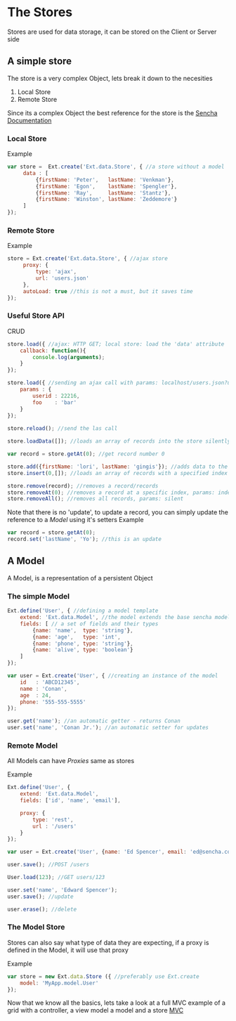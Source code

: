 # The Stores
Stores are used for data storage, it can be stored on the Client or Server side

## A simple store
The store is a very complex Object, lets break it down to the necesities
1. Local Store
2. Remote Store

Since its a complex Object the best reference for the store is the [Sencha Documentation](http://docs.sencha.com/extjs/6.2.1/classic/Ext.data.Store.html)  


### Local Store

Example
```javascript
var store =  Ext.create('Ext.data.Store', { //a store without a model
     data : [
         {firstName: 'Peter',   lastName: 'Venkman'},
         {firstName: 'Egon',    lastName: 'Spengler'},
         {firstName: 'Ray',     lastName: 'Stantz'},
         {firstName: 'Winston', lastName: 'Zeddemore'}
     ]
});
```

### Remote Store

Example
```javascript
store = Ext.create('Ext.data.Store', { //ajax store
     proxy: {
         type: 'ajax',
         url: 'users.json'
     },
     autoLoad: true //this is not a must, but it saves time
});
```

### Useful Store API

CRUD 
```javascript
store.load({ //ajax: HTTP GET; local store: load the 'data' attribute
    callback: function(){
        console.log(arguments);
    }
}); 

store.load({ //sending an ajax call with params: localhost/users.json?userid=22216&foo=bar
    params : {
        userid : 22216,
        foo    : 'bar'
    }
});
        
store.reload(); //send the las call

store.loadData([]); //loads an array of records into the store silently

var record = store.getAt(0); //get record number 0

store.add({firstName: 'lori', lastName: 'gingis'}); //adds data to the end of the store, accepts: Ext.data.Model[] / Ext.data.Model... / Object[] / Object...
store.insert(0,[]); //loads an array of records with a specified index (not at the end like 'add')

store.remove(record); //removes a record/records
store.removeAt(0); //removes a record at a specific index, params: index, count
store.removeAll(); //removes all records, params: silent
```

Note that there is no 'update', to update a record, you can simply update the reference to a _Model_ using it's setters
Example
```javascript
var record = store.getAt(0);
record.set('lastName', 'Yo'); //this is an update
```

## A Model
A Model, is a representation of a persistent Object

### The simple Model

```javascript
Ext.define('User', { //defining a model template
    extend: 'Ext.data.Model', //the model extends the base sencha model
    fields: [ // a set of fields and their types
        {name: 'name',  type: 'string'},
        {name: 'age',   type: 'int',
        {name: 'phone', type: 'string'},
        {name: 'alive', type: 'boolean'}
    ]
});

var user = Ext.create('User', { //creating an instance of the model
    id   : 'ABCD12345',
    name : 'Conan',
    age  : 24,
    phone: '555-555-5555'
});

user.get('name'); //an automatic getter - returns Conan
user.set('name', 'Conan Jr.'); //an automatic setter for updates
```

### Remote Model
All Models can have _Proxies_ same as stores

Example
```javascript
Ext.define('User', {
    extend: 'Ext.data.Model',
    fields: ['id', 'name', 'email'],

    proxy: {
        type: 'rest',
        url : '/users'
    }
});

var user = Ext.create('User', {name: 'Ed Spencer', email: 'ed@sencha.com'});

user.save(); //POST /users

User.load(123); //GET users/123

user.set('name', 'Edward Spencer');
user.save(); //update

user.erase(); //delete
```

### The Model Store
Stores can also say what type of data they are expecting, if a proxy is defined in the Model, it will use that proxy

Example
```javascript
var store = new Ext.data.Store ({ //preferably use Ext.create
    model: 'MyApp.model.User'
});
```

Now that we know all the basics, lets take a look at a full MVC example of a grid with a controller, a view model a  model and a store [MVC](extjs-mvc.md)
